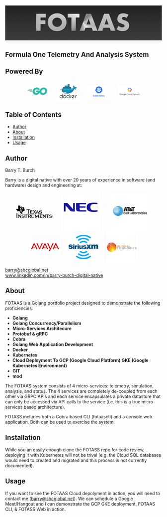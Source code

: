 
![logo](./assets/images/fotass-logo.png)

## Formula One Telemetry And Analysis System

## Powered By

<p align="middle">
    <img src="./assets/images/go-logo-2.jpg" width="75" align="center" hspace="10">
    <img src="./assets/images/docker-logo.png" width="75" align="center" hspace="10">
    <img src="./assets/images/kubernetes-logo.png" width="75" align="center" hspace="10">
    <img src="./assets/images/gcp-logo.png" width="75" align="center" hspace="10">
</p>

## Table of Contents

- [Author](#author)
- [About](#about)
- [Installation](#installation)
- [Usage](#usage)

## Author
Barry T. Burch<br>

Barry is a digital native with over 20 years of experience in software (and hardware) design and engineering at:

<p align="middle">
    <img src="./assets/images/ti-logo-2.png" align="center" hspace="10">
    <img src="./assets/images/nec-logo-2.png" align="center" hspace="10">
    <img src="./assets/images/att-logo-2.jpeg" align="center" hspace="20">
    <img src="./assets/images/avaya-logo-2.png" width="100" align="center" hspace="10">
    <img src="./assets/images/sxm-logo.jpeg" width="100" align="center" hspace="10">
    <img src="./assets/images/gf-logo.jpeg" width="100" align="center" hspace="10">
</p>

barry@sbcglobal.net<br>
www.linkedin.com/in/barry-burch-digital-native<br>

## About

FOTAAS is a Golang portfolio project designed to demonstrate the following proficiencies:

* **Golang**
* **Golang Concurrency/Parallelism**
* **Micro-Services Architecure**
* **Protobuf & gRPC**
* **Cobra**
* **Golang Web Application Development**
* **Docker**
* **Kubernetes**
* **Cloud Deployment To GCP (Google Cloud Platform) GKE (Google Kubernetes Environment)**
* **GIT**
* **mod**

The FOTAAS system consists of 4 micro-services: telemetry, simulation, analysis, and status. The 4 services
are completely de-coupled from each other via GRPC APIs and each service encapsulates a private datastore
that can only be accessed via API calls to the service (i.e. this is a true micro-services based architecture).

FOTASS includes both a Cobra based CLI (fotaasctl) and a console web application. Both can be used
to exercise the system.

## Installation

While you an easily enough clone the FOTASS repo for code review, deploying it with Kubernetes will not be
trival (e.g. the Cloud SQL databases would need to created and migrated and this process is not currently documented).

## Usage

If you want to see the FOTAAS Cloud depolyment in action, you will need to contact me (barry@sbcglobal.net). We
can schedule a Google Meet/Hangout and I can demonstrate the GCP GKE deployment, FOTAAS CLI, & FOTASS Web in action.

